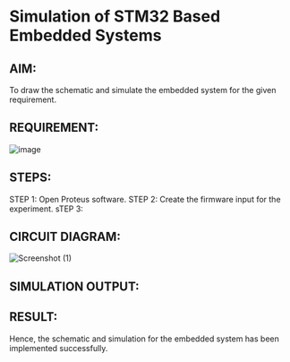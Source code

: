# Simulation of STM32 Based Embedded Systems

## AIM:
To draw the schematic and simulate the embedded system for the given requirement.

## REQUIREMENT:
![image](https://user-images.githubusercontent.com/6159567/228723969-3892a2a3-3743-4300-9636-ba0dba4ed150.png)

## STEPS:

STEP 1: Open Proteus software.
STEP 2: Create the firmware input for the experiment.
sTEP 3: 

## CIRCUIT DIAGRAM:

![Screenshot (1)](https://user-images.githubusercontent.com/75237886/230287916-33edc19d-79a9-4788-94f4-1a9f460352db.png)

## SIMULATION OUTPUT:



## RESULT:
Hence, the schematic and simulation for the embedded system has been implemented successfully.
